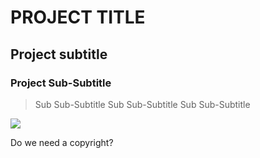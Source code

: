 # PROJECT TITLE
## Project subtitle
### Project Sub-Subtitle

> Sub Sub-Subtitle
> Sub Sub-Subtitle
> Sub Sub-Subtitle

<img src ="http://s13.picofile.com/file/8399694826/WhatsApp_Image_2020_03_21_at_2_23_30_AM.jpeg">

Do we need a copyright?